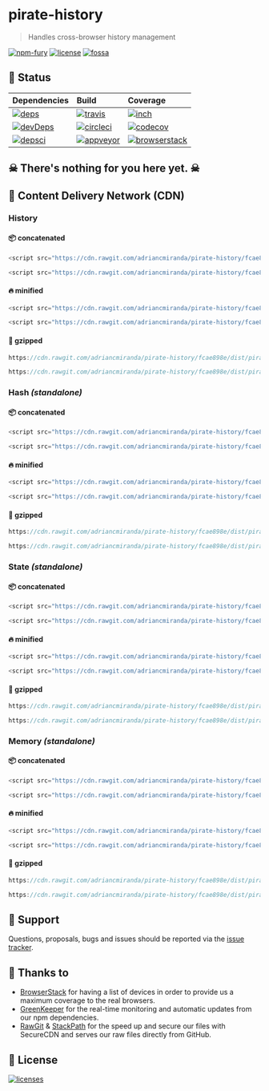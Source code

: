 # pirate-history
> Handles cross-browser history management

[![npm-fury][npm-fury]][npm-url]
[![license][license]][license-url]
[![fossa][fossa]][fossa-url]

## 🏴 Status

| Dependencies                       | Build                                 | Coverage                            |
| :--------------------------------- | :------------------------------------ | :------------------------------------------------ |
| [![deps][deps]][deps-url]          | [![travis][travis]][travis-url]       | [![inch][inch]][inch-url]                         |
| [![devDeps][devDeps]][devDeps-url] | [![circleci][circleci]][circleci-url] | [![codecov][codecov]][codecov-url]                |
| [![depsci][depsci]][depsci-url]    | [![appveyor][appveyor]][appveyor-url] | [![browserstack][browserstack]][browserstack-url] |


## ☠ There's nothing for you here yet. ☠


## 🏴 **C**ontent **D**elivery **N**etwork (CDN)

### History

#### :package: concatenated

```javascript
<script src="https://cdn.rawgit.com/adriancmiranda/pirate-history/fcae898e/dist/pirate-history.js"></script>
```

```javascript
<script src="https://cdn.rawgit.com/adriancmiranda/pirate-history/fcae898e/dist/pirate-history.map"></script>
```


#### :fire: minified

```javascript
<script src="https://cdn.rawgit.com/adriancmiranda/pirate-history/fcae898e/dist/pirate-history.min.js"></script>
```

```javascript
<script src="https://cdn.rawgit.com/adriancmiranda/pirate-history/fcae898e/dist/pirate-history.min.map"></script>
```


#### :rocket: gzipped

```javascript
https://cdn.rawgit.com/adriancmiranda/pirate-history/fcae898e/dist/pirate-history.min.js.gz
```

```javascript
https://cdn.rawgit.com/adriancmiranda/pirate-history/fcae898e/dist/pirate-history.min.map.gz
```


### Hash _(standalone)_

#### :package: concatenated

```javascript
<script src="https://cdn.rawgit.com/adriancmiranda/pirate-history/fcae898e/dist/pirate-history.hash.js"></script>
```

```javascript
<script src="https://cdn.rawgit.com/adriancmiranda/pirate-history/fcae898e/dist/pirate-history.hash.map"></script>
```


#### :fire: minified

```javascript
<script src="https://cdn.rawgit.com/adriancmiranda/pirate-history/fcae898e/dist/pirate-history.hash.min.js"></script>
```

```javascript
<script src="https://cdn.rawgit.com/adriancmiranda/pirate-history/fcae898e/dist/pirate-history.hash.min.map"></script>
```


#### :rocket: gzipped

```javascript
https://cdn.rawgit.com/adriancmiranda/pirate-history/fcae898e/dist/pirate-history.hash.min.js.gz
```

```javascript
https://cdn.rawgit.com/adriancmiranda/pirate-history/fcae898e/dist/pirate-history.hash.min.map.gz
```


### State _(standalone)_

#### :package: concatenated

```javascript
<script src="https://cdn.rawgit.com/adriancmiranda/pirate-history/fcae898e/dist/pirate-history.state.js"></script>
```

```javascript
<script src="https://cdn.rawgit.com/adriancmiranda/pirate-history/fcae898e/dist/pirate-history.state.map"></script>
```


#### :fire: minified

```javascript
<script src="https://cdn.rawgit.com/adriancmiranda/pirate-history/fcae898e/dist/pirate-history.state.min.js"></script>
```

```javascript
<script src="https://cdn.rawgit.com/adriancmiranda/pirate-history/fcae898e/dist/pirate-history.state.min.map"></script>
```


#### :rocket: gzipped

```javascript
https://cdn.rawgit.com/adriancmiranda/pirate-history/fcae898e/dist/pirate-history.state.min.js.gz
```

```javascript
https://cdn.rawgit.com/adriancmiranda/pirate-history/fcae898e/dist/pirate-history.state.min.map.gz
```


### Memory _(standalone)_

#### :package: concatenated

```javascript
<script src="https://cdn.rawgit.com/adriancmiranda/pirate-history/fcae898e/dist/pirate-history.memory.js"></script>
```

```javascript
<script src="https://cdn.rawgit.com/adriancmiranda/pirate-history/fcae898e/dist/pirate-history.memory.map"></script>
```


#### :fire: minified

```javascript
<script src="https://cdn.rawgit.com/adriancmiranda/pirate-history/fcae898e/dist/pirate-history.memory.min.js"></script>
```

```javascript
<script src="https://cdn.rawgit.com/adriancmiranda/pirate-history/fcae898e/dist/pirate-history.memory.min.map"></script>
```


#### :rocket: gzipped

```javascript
https://cdn.rawgit.com/adriancmiranda/pirate-history/fcae898e/dist/pirate-history.memory.min.js.gz
```

```javascript
https://cdn.rawgit.com/adriancmiranda/pirate-history/fcae898e/dist/pirate-history.memory.min.map.gz
```

## 🏴 Support

Questions, proposals, bugs and issues should be reported via the [issue tracker][issue_tracker].


## 🏴 Thanks to

- [BrowserStack](https://www.browserstack.com) for having a list of devices in order to provide us a maximum coverage to the real browsers.
- [GreenKeeper](https://greenkeeper.io) for the real-time monitoring and automatic updates from our npm dependencies.
- [RawGit](https://rawgit.com/) & [StackPath](https://www.stackpath.com/) for the speed up and secure our files with SecureCDN and serves our raw files directly from GitHub.

## 🏴 License

[![licenses][licenses]][licenses-url]

<!-- prerequisites -->

[npm-link]: https://www.npmjs.com/ "npm is the package manager for everything"
[bower-link]: https://bower.io/ "A package manager for the web"


<!-- project links -->

[fork]: https://github.com/adriancmiranda/pirate-history/fork "Fork it"
[pull_request]: https://github.com/adriancmiranda/pirate-history/compare "Pull request"
[issue_tracker]: http://github.com/adriancmiranda/pirate-history/issues "Issue tracker"


<!-- badges -->

[npm-fury]: https://badge.fury.io/js/pirate-history.svg
[npm-shields]: https://img.shields.io/npm/v/pirate-history.svg
[npm-url]: https://npmjs.com/package/pirate-history

[codestyle]: https://david-dm.org/adriancmiranda/pirate-history.svg
[codestyle-url]: https://david-dm.org/adriancmiranda/pirate-history

[codacy]: https://api.codacy.com/project/badge/Grade/3e0f59413b9e466ea528760f857a08db
[codacy-url]: https://www.codacy.com/app/adriancmiranda/pirate-history?utm_source=github.com&amp;utm_medium=referral&amp;utm_content=adriancmiranda/pirate-history&amp;utm_campaign=Badge_Grade

[inch]: https://inch-ci.org/github/adriancmiranda/pirate-history.svg?branch=master
[inch-url]: https://inch-ci.org/github/adriancmiranda/pirate-history

[waffle]: https://img.shields.io/waffle/label/evancohen/smart-mirror/in%20progress.svg
[waffle-url]: https://waffle.io/adriancmiranda/pirate-history

[deps]: https://david-dm.org/adriancmiranda/pirate-history.svg
[deps-url]: https://david-dm.org/adriancmiranda/pirate-history

[devDeps]: https://david-dm.org/adriancmiranda/pirate-history/dev-status.svg
[devDeps-url]: https://david-dm.org/adriancmiranda/pirate-history?type=dev

[circleci]: https://circleci.com/gh/adriancmiranda/pirate-history/tree/master.svg?style=shield
[circleci-url]:  https://circleci.com/gh/adriancmiranda/pirate-history/tree/master

[depsci]: https://dependencyci.com/github/adriancmiranda/pirate-history/badge
[depsci-url]: https://dependencyci.com/github/adriancmiranda/pirate-history

[travis]: https://travis-ci.org/adriancmiranda/pirate-history.svg?branch=master
[travis-url]: https://travis-ci.org/adriancmiranda/pirate-history

[appveyor]: https://ci.appveyor.com/api/projects/status/hucvow1n0t3q3le3/branch/master?svg=true
[appveyor-url]: https://ci.appveyor.com/project/adriancmiranda/pirate-history/branch/master

[codecov]: https://codecov.io/gh/adriancmiranda/pirate-history/branch/master/graph/badge.svg
[codecov-url]: https://codecov.io/gh/adriancmiranda/pirate-history

[greenkeeper]: https://badges.greenkeeper.io/adriancmiranda/pirate-history.svg
[greenkeeper-url]: https://greenkeeper.io/

[browserstack]: https://www.browserstack.com/automate/badge.svg?badge_key=QXNiZ2dxcmxFVUxQZDRHNUsrNFd3dzl2MUo4TGt1RG8zeTNhRXpXSTl6MD0tLTRpY0JkY2VGdDg0ak9ZTnBzN0tFVXc9PQ==--37f49533fa5db5c89b895d055d6f374c8c8c7346
[browserstack-url]: https://www.browserstack.com

[license]: https://img.shields.io/badge/license-Unlicense-44cc11.svg
[license-url]: https://raw.githubusercontent.com/adriancmiranda/pirate-history/master/LICENSE

[fossa]: https://app.fossa.io/api/projects/git%2Bhttps%3A%2F%2Fgithub.com%2Fadriancmiranda%2Fpirate-history.svg?type=shield
[fossa-url]: https://app.fossa.io/projects/git%2Bhttps%3A%2F%2Fgithub.com%2Fadriancmiranda%2Fpirate-history?ref=badge_shield

[licenses]: https://app.fossa.io/api/projects/git%2Bhttps%3A%2F%2Fgithub.com%2Fadriancmiranda%2Fpirate-history.svg?type=large
[licenses-url]: https://app.fossa.io/projects/git%2Bhttps%3A%2F%2Fgithub.com%2Fadriancmiranda%2Fpirate-history?ref=badge_large
